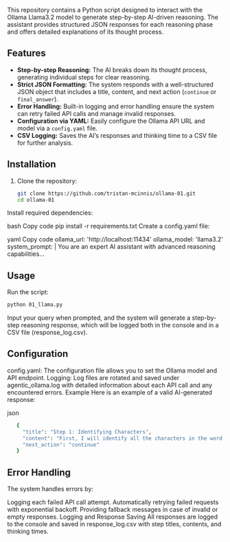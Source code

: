 This repository contains a Python script designed to interact with the Ollama Llama3.2 model to generate step-by-step AI-driven reasoning. The assistant provides structured JSON responses for each reasoning phase and offers detailed explanations of its thought process.

## Features

- **Step-by-step Reasoning:** The AI breaks down its thought process, generating individual steps for clear reasoning.
- **Strict JSON Formatting:** The system responds with a well-structured JSON object that includes a title, content, and next action (`continue` or `final_answer`).
- **Error Handling:** Built-in logging and error handling ensure the system can retry failed API calls and manage invalid responses.
- **Configuration via YAML:** Easily configure the Ollama API URL and model via a `config.yaml` file.
- **CSV Logging:** Saves the AI’s responses and thinking time to a CSV file for further analysis.

## Installation

1. Clone the repository:
   ```bash
   git clone https://github.com/tristan-mcinnis/ollama-01.git
   cd ollama-01
Install required dependencies:

bash
Copy code
pip install -r requirements.txt
Create a config.yaml file:

yaml
Copy code
ollama_url: 'http://localhost:11434'
ollama_model: 'llama3.2'
system_prompt: |
  You are an expert AI assistant with advanced reasoning capabilities...

## Usage
Run the script:

```bash
python 01_llama.py
```

Input your query when prompted, and the system will generate a step-by-step reasoning response, which will be logged both in the console and in a CSV file (response_log.csv).

## Configuration

   config.yaml: The configuration file allows you to set the Ollama model and API endpoint.
   Logging: Log files are rotated and saved under agentic_ollama.log with detailed information about each API call and any encountered errors.
   Example
   Here is an example of a valid AI-generated response:

json
```bash
   {
     "title": "Step 1: Identifying Characters",
     "content": "First, I will identify all the characters in the word 'strawberry' to accurately count the number of 'r's.",
     "next_action": "continue"
   }
```

## Error Handling

The system handles errors by:

Logging each failed API call attempt.
Automatically retrying failed requests with exponential backoff.
Providing fallback messages in case of invalid or empty responses.
Logging and Response Saving
All responses are logged to the console and saved in response_log.csv with step titles, contents, and thinking times.
